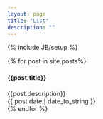 ```yaml
---
layout: page
title: "List"
description: ""
---
```

{% include JB/setup %}
<div id="main">      
  <div id="magazine_teaser" style="margin-top:   0px; margin-bottom:  0px;">
    <div class="teaser_container">
{% for post in site.posts%}
      <div class="news_teaser" onclick="window.location.href='{{ BASE_PATH }}{{ post.url }}'">
        <h4>{{post.title}}</h4>
        <div class="teaser_text">{{post.description}}</div>
        <div class="infos">{{ post.date | date_to_string }}</div>
      </div>
{% endfor %}
    </div>
  </div>
</div>
